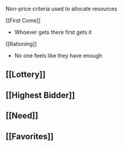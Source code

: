 
Non-price criteria used to allocate resources

[[First Come]]
- Whoever gets there first gets it

[[Rationing]]
- No one feels like they have enough

[[Lottery]]
- 

[[Highest Bidder]]
- 

[[Need]]
- 

[[Favorites]]
- 


